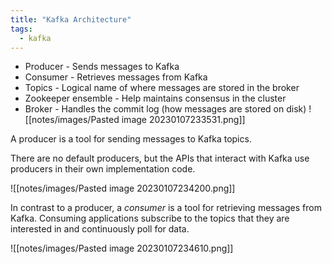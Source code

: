```yaml
---
title: "Kafka Architecture"
tags:
  - kafka
---
```


- Producer - Sends messages to Kafka
- Consumer - Retrieves messages from Kafka
- Topics - Logical name of where messages are stored in the broker
- Zookeeper ensemble - Help maintains consensus in the cluster
- Broker - Handles the commit log (how messages are stored on disk)
![[notes/images/Pasted image 20230107233531.png]]

A producer is a tool for sending messages to Kafka topics.

There are no default producers, but the APIs that interact with Kafka use producers in their own implementation code.

![[notes/images/Pasted image 20230107234200.png]]

In contrast to a producer, a _consumer_ is a tool for retrieving messages from Kafka.
Consuming applications subscribe to the topics that they are interested in and continuously poll for data.

![[notes/images/Pasted image 20230107234610.png]]